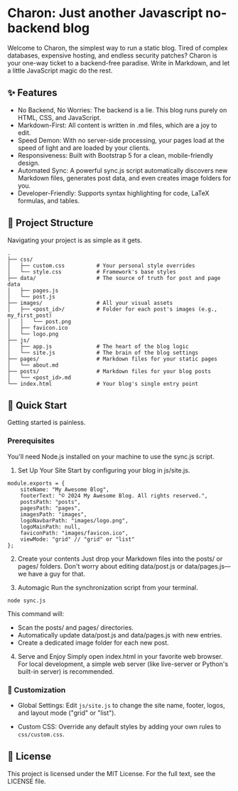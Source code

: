 # Charon: Just another Javascript no-backend blog

Welcome to Charon, the simplest way to run a static blog. Tired of complex databases, expensive hosting, and endless security patches? Charon is your one-way ticket to a backend-free paradise. Write in Markdown, and let a little JavaScript magic do the rest.

## ✨ Features

- No Backend, No Worries: The backend is a lie. This blog runs purely on HTML, CSS, and JavaScript.
- Markdown-First: All content is written in .md files, which are a joy to edit.
- Speed Demon: With no server-side processing, your pages load at the speed of light and are loaded by your clients.
- Responsiveness: Built with Bootstrap 5 for a clean, mobile-friendly design.
- Automated Sync: A powerful sync.js script automatically discovers new Markdown files, generates post data, and even creates image folders for you.
- Developer-Friendly: Supports syntax highlighting for code, LaTeX formulas, and tables.

## 📂 Project Structure

Navigating your project is as simple as it gets.

```
.
├── css/
│   ├── custom.css          # Your personal style overrides
│   └── style.css           # Framework's base styles
├── data/                   # The source of truth for post and page data
│   ├── pages.js
│   └── post.js
├── images/                 # All your visual assets
│   ├── <post_id>/          # Folder for each post's images (e.g., my_first_post)
│   │   └── post.png
│   ├── favicon.ico
│   └── logo.png
├── js/
│   ├── app.js              # The heart of the blog logic
│   └── site.js             # The brain of the blog settings
├── pages/                  # Markdown files for your static pages
│   └── about.md
├── posts/                  # Markdown files for your blog posts
│   └── <post_id>.md
└── index.html              # Your blog's single entry point
```

## 🚀 Quick Start

Getting started is painless.

### Prerequisites

You'll need Node.js installed on your machine to use the sync.js script.

1. Set Up Your Site
Start by configuring your blog in js/site.js.

```
module.exports = {
    siteName: "My Awesome Blog",
    footerText: "© 2024 My Awesome Blog. All rights reserved.",
    postsPath: "posts",
    pagesPath: "pages",
    imagesPath: "images",
    logoNavbarPath: "images/logo.png",
    logoMainPath: null,
    faviconPath: "images/favicon.ico",
    viewMode: "grid" // "grid" or "list"
};
```

2. Create your contents
Just drop your Markdown files into the posts/ or pages/ folders. Don't worry about editing data/post.js or data/pages.js—we have a guy for that.

3. Automagic
Run the synchronization script from your terminal.

```
node sync.js
```

This command will:

- Scan the posts/ and pages/ directories.
- Automatically update data/post.js and data/pages.js with new entries.
- Create a dedicated image folder for each new post.

4. Serve and Enjoy
Simply open index.html in your favorite web browser. For local development, a simple web server (like live-server or Python's built-in server) is recommended.

### 🎨 Customization

- Global Settings: Edit `js/site.js` to change the site name, footer, logos, and layout mode ("grid" or "list").

- Custom CSS: Override any default styles by adding your own rules to `css/custom.css`.

## 📄 License

This project is licensed under the MIT License. For the full text, see the LICENSE file.